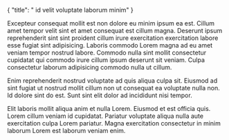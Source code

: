 {
  "title": " id velit voluptate laborum minim"
}

Excepteur consequat mollit est non dolore eu minim ipsum ea est. Cillum amet tempor velit sint et amet consequat est cillum magna. Deserunt ipsum reprehenderit sint sint proident cillum irure exercitation exercitation labore esse fugiat sint adipisicing. Laboris commodo Lorem magna ad eu amet veniam tempor nostrud labore. Commodo nulla sint mollit consectetur cupidatat qui commodo irure cillum ipsum deserunt sit veniam. Culpa consectetur laborum adipisicing commodo nulla ut cillum.

Enim reprehenderit nostrud voluptate ad quis aliqua culpa sit. Eiusmod ad sint fugiat ut nostrud mollit cillum non ut consequat ea voluptate nulla non. Id dolore sint do est. Sunt sint elit dolor ad incididunt nisi tempor.

Elit laboris mollit aliqua anim et nulla Lorem. Eiusmod et est officia quis. Lorem cillum veniam id cupidatat. Pariatur voluptate aliqua nulla aute exercitation culpa Lorem pariatur. Magna exercitation consectetur in minim laborum Lorem est laborum veniam enim.